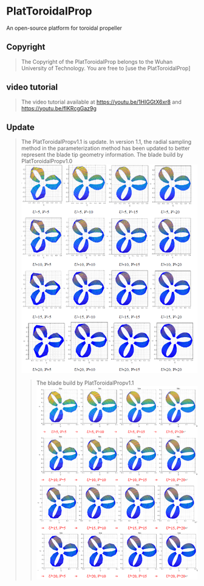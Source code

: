 # PlatToroidalProp
An open-source platform for toroidal propeller
## Copyright
> The Copyright of the PlatToroidalProp belongs to the  Wuhan University of Technology. You are free to [use the PlatToroidalProp]
## video tutorial
> The video tutorial available at https://youtu.be/1HIGGtX6xr8 and https://youtu.be/fIKRcgGaz9g
>
## Update
> The PlatToroidalPropv1.1 is update.
> In version 1.1, the radial sampling method in the parameterization method has been updated to better represent the blade tip geometry information.
>The blade build by PlatToroidalPropv1.0
> ![The blade build by PlatToroidalPropv1.0 ](./Image/Fig1.png)
> >The blade build by PlatToroidalPropv1.1
> ![The blade build by PlatToroidalPropv1.0 ](./Image/Fig2.png)

